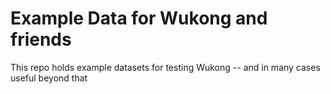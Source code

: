 # Example Data for Wukong and friends

This repo holds example datasets for testing Wukong -- and in many cases useful beyond that

